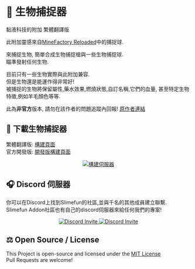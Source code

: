 # :ghost: 生物捕捉器
黏液科技的附加 繁體翻譯版

此附加靈感來自[MineFactory Reloaded](https://www.curseforge.com/minecraft/mc-mods/minefactory-reloaded)中的捕捉球.

來捕捉生物, 簡單合成生物捕捉槍與一些生物捕捉球.<br>
瞄準發射任何生物.

目前只有一些生物實際與此附加兼容.<br>
但是生物還是能運作得非常好!<br>
被捕捉的生物將保留屬性,藥水效果,燃燒狀態,自訂名稱,它們的血量, 甚至特定生物特徵,例如羊毛顏色等等.

此為**非官方**版本, 請勿在該作者的問題追蹤內回報!
[原作者連結](https://github.com/TheBusyBiscuit/MobCapturer)

## :floppy_disk: 下載生物捕捉器
繁體翻譯版: [構建頁面](https://xmikux.github.io/builds/xMikux/MobCapturer/master)<br>
官方開發版: [開發版構建頁面](https://thebusybiscuit.github.io/builds/TheBusyBiscuit/MobCapturer/master/)
<p align="center">
  <a href="https://xmikux.github.io/builds/xMikux/MobCapturer/master/">
    <img src="https://xmikux.github.io/builds/xMikux/MobCapturer/master/badge.svg" alt="構建伺服器"/>
  </a>
</p>

## :headphones: Discord 伺服器
你可以在Discord上找到Slimefun的社區,並與千名的其他成員建立聯繫.<br>
Slimefun Addon社區也有自己的discord伺服器來給任何我們的專案!

<p align="center">
  <a href="https://discord.gg/slimefun">
    <img src="https://discordapp.com/api/guilds/565557184348422174/widget.png?style=banner3" alt="Discord Invite"/>
  </a>
  <a href="https://discord.gg/SqD3gg5SAU">
    <img src="https://discordapp.com/api/guilds/809178621424041997/widget.png?style=banner3" alt="Discord Invite"/>
  </a>
</p>

## :balance_scale: Open Source / License
This Project is open-source and licensed under the [MIT License](https://github.com/Slimefun-Addon-Community/MobCapturer/blob/master/LICENSE)<br>
Pull Requests are welcome!
